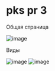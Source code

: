 # pks pr 3

Общая страница

![image](https://github.com/user-attachments/assets/4246328f-b19e-4a82-8a26-9c29ab232752)

Виды

![image](https://github.com/user-attachments/assets/ea5dd636-71db-44e5-a514-40f94ea57483)
![image](https://github.com/user-attachments/assets/1d77be6e-72d4-497c-b64d-b0f48a85abcc)
